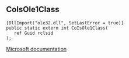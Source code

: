## CoIsOle1Class

```
[DllImport("ole32.dll", SetLastError = true)]
public static extern int CoIsOle1Class(
   ref Guid rclsid
);
```

[Microsoft documentation](TODO)
